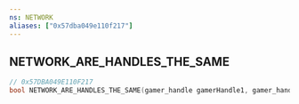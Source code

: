 ```yaml
---
ns: NETWORK
aliases: ["0x57dba049e110f217"]
---
```

## NETWORK_ARE_HANDLES_THE_SAME

```c
// 0x57DBA049E110F217
bool NETWORK_ARE_HANDLES_THE_SAME(gamer_handle gamerHandle1, gamer_handle gamerHandle2);
```
